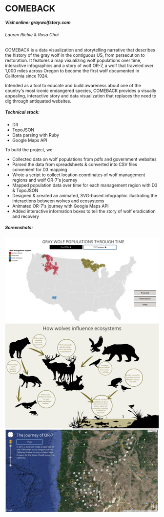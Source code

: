 # COMEBACK
##### Visit online: graywolfstory.com

###### Lauren Richie & Rosa Choi

COMEBACK is a data visualization and storytelling narrative that describes the history of the gray wolf in the contiguous US, from persecution to restoration. It features a map visualizing wolf populations over time, interactive infographics and a story of wolf OR-7, a wolf that traveled over 1,000 miles across Oregon to become the first wolf documented in California since 1924.

Intended as a tool to educate and build awareness about one of the country's most iconic endangered species, COMEBACK provides a visually appealing, interactive story and data visualization that replaces the need to dig through antiquated websites.

##### Technical stack:
  - D3
  - TopoJSON
  - Data parsing with Ruby
  - Google Maps API

To build the project, we:
  - Collected data on wolf populations from pdfs and government websites
  - Parsed the data from spreadsheets & converted into CSV files convenient for D3 mapping
  - Wrote a script to collect location coordinates of wolf management regions and wolf OR-7's journey
  - Mapped population data over time for each management region with D3 & TopoJSON
  - Designed & created an animated, SVG-based infographic illustrating the interactions between wolves and ecosystems
  - Animated OR-7's journey with Google Maps API
  - Added interactive information boxes to tell the story of wolf eradication and recovery
  
##### Screenshots:

![D3 wolf population map](img/d3-screenshot.png)
![Animated SVG infographic](img/infographic-screenshot.png)
![OR-7 journey map](img/or7-screenshot.png)